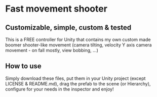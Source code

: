 # Fast movement shooter
## Customizable, simple, custom & tested
This is a FREE controller for Unity that contains my own custom made boomer shooter-like movement (camera tilting, velocity Y axis camera movement - on fall mostly, view bobbing, ...)

## How to use
Simply download these files, put them in your Unity project (except LICENSE & README.md), 
drag the prefab to the scene (or Hierarchy), configure for your needs in the inspector 
and enjoy!
